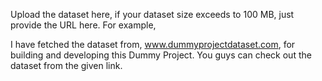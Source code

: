 Upload the dataset here, if your dataset size exceeds to 100 MB, just provide the URL here. For example,

I have fetched the dataset from, www.dummyprojectdataset.com, for building and developing this Dummy Project. You guys can check out the dataset from the given link.
